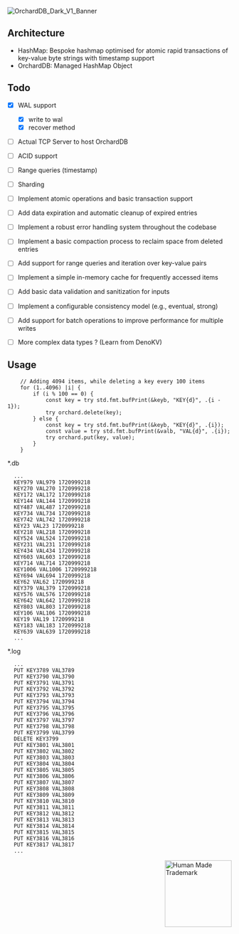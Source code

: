 ![OrchardDB_Dark_V1_Banner](https://github.com/user-attachments/assets/e8132d95-b148-4048-a662-0037e2fea008)

## Architecture

- HashMap: Bespoke hashmap optimised for atomic rapid transactions of key-value byte strings with timestamp support
- OrchardDB: Managed HashMap Object

## Todo

- [X] WAL support
  - [X] write to wal
  - [X] recover method
- [ ] Actual TCP Server to host OrchardDB
- [ ] ACID support
- [ ] Range queries (timestamp)
- [ ] Sharding
- [ ] Implement atomic operations and basic transaction support
- [ ] Add data expiration and automatic cleanup of expired entries
- [ ] Implement a robust error handling system throughout the codebase
- [ ] Implement a basic compaction process to reclaim space from deleted entries
- [ ] Add support for range queries and iteration over key-value pairs
- [ ] Implement a simple in-memory cache for frequently accessed items
- [ ] Add basic data validation and sanitization for inputs
- [ ] Implement a configurable consistency model (e.g., eventual, strong)
- [ ] Add support for batch operations to improve performance for multiple writes
- [ ] More complex data types ? (Learn from DenoKV)


## Usage


```
    // Adding 4094 items, while deleting a key every 100 items
    for (1..4096) |i| {
        if (i % 100 == 0) {
            const key = try std.fmt.bufPrint(&keyb, "KEY{d}", .{i - 1});
            try orchard.delete(key);
        } else {
            const key = try std.fmt.bufPrint(&keyb, "KEY{d}", .{i});
            const value = try std.fmt.bufPrint(&valb, "VAL{d}", .{i});
            try orchard.put(key, value);
        }
    }

```

*.db
```
  ...
  KEY979 VAL979 1720999218
  KEY270 VAL270 1720999218
  KEY172 VAL172 1720999218
  KEY144 VAL144 1720999218
  KEY487 VAL487 1720999218
  KEY734 VAL734 1720999218
  KEY742 VAL742 1720999218
  KEY23 VAL23 1720999218
  KEY218 VAL218 1720999218
  KEY524 VAL524 1720999218
  KEY231 VAL231 1720999218
  KEY434 VAL434 1720999218
  KEY603 VAL603 1720999218
  KEY714 VAL714 1720999218
  KEY1006 VAL1006 1720999218
  KEY694 VAL694 1720999218
  KEY62 VAL62 1720999218
  KEY379 VAL379 1720999218
  KEY576 VAL576 1720999218
  KEY642 VAL642 1720999218
  KEY803 VAL803 1720999218
  KEY106 VAL106 1720999218
  KEY19 VAL19 1720999218
  KEY183 VAL183 1720999218
  KEY639 VAL639 1720999218
  ...
```

*.log
```
  ...
  PUT KEY3789 VAL3789
  PUT KEY3790 VAL3790
  PUT KEY3791 VAL3791
  PUT KEY3792 VAL3792
  PUT KEY3793 VAL3793
  PUT KEY3794 VAL3794
  PUT KEY3795 VAL3795
  PUT KEY3796 VAL3796
  PUT KEY3797 VAL3797
  PUT KEY3798 VAL3798
  PUT KEY3799 VAL3799
  DELETE KEY3799 
  PUT KEY3801 VAL3801
  PUT KEY3802 VAL3802
  PUT KEY3803 VAL3803
  PUT KEY3804 VAL3804
  PUT KEY3805 VAL3805
  PUT KEY3806 VAL3806
  PUT KEY3807 VAL3807
  PUT KEY3808 VAL3808
  PUT KEY3809 VAL3809
  PUT KEY3810 VAL3810
  PUT KEY3811 VAL3811
  PUT KEY3812 VAL3812
  PUT KEY3813 VAL3813
  PUT KEY3814 VAL3814
  PUT KEY3815 VAL3815
  PUT KEY3816 VAL3816
  PUT KEY3817 VAL3817
  ...
```


<img style="width:150px; float:right;" src="https://humanmademark.com/black-logo.png" alt="Human Made Trademark"></img>
